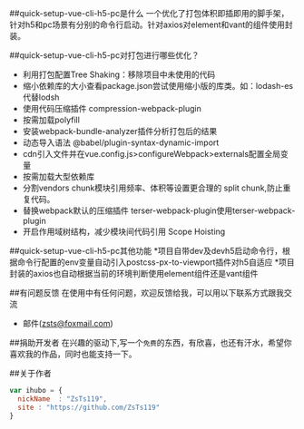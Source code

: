 
##quick-setup-vue-cli-h5-pc是什么
一个优化了打包体积即插即用的脚手架，针对h5和pc场景有分别的命令行启动。针对axios对element和vant的组件使用封装。

##quick-setup-vue-cli-h5-pc对打包进行哪些优化？

* 利用打包配置Tree Shaking：移除项目中未使用的代码
* 缩小依赖库的大小查看package.json尝试使用缩小版的库类。如：lodash-es 代替lodsh
* 使用代码压缩插件 compression-webpack-plugin
* 按需加载polyfill
* 安装webpack-bundle-analyzer插件分析打包后的结果
* 动态导入语法 @babel/plugin-syntax-dynamic-import
* cdn引入文件并在vue.config.js>configureWebpack>externals配置全局变量
* 按需加载大型依赖库
* 分割vendors chunk模块引用频率、体积等设置更合理的 split chunk,防止重复代码。
* 替换webpack默认的压缩插件 terser-webpack-plugin使用terser-webpack-plugin
* 开启作用域树结构，减少模块间代码引用 Scope Hoisting

##quick-setup-vue-cli-h5-pc其他功能
*项目自带dev及devh5启动命令行，根据命令行配置的env变量自动引入postcss-px-to-viewport插件对h5自适应
*项目封装的axios也自动根据当前的环境判断使用element组件还是vant组件

##有问题反馈
在使用中有任何问题，欢迎反馈给我，可以用以下联系方式跟我交流

* 邮件(zsts@foxmail.com)

##捐助开发者
在兴趣的驱动下,写一个`免费`的东西，有欣喜，也还有汗水，希望你喜欢我的作品，同时也能支持一下。


##关于作者

```javascript
var ihubo = {
  nickName  : "ZsTs119",
  site : "https://github.com/ZsTs119"
}
```
